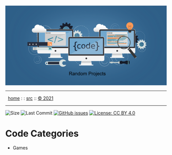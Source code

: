 <a name=top>

<a href="https://github.com/andre-motta/random" ><img width=1100
  src="https://github.com/andre-motta/random/blob/master/docs/img/banner.png"></a>
<hr>
<p>
&nbsp;
<a href="https://github.com/andre-motta/random">home</a> :&nbsp;:
<a href="https://github.com/andre-motta/random/blob/master/src/README.md">src</a> ::
<a href="https://github.com/andre-motta/random/blob/master/LICENSE.md">&copy; 2021</a>
<br>
<hr>


![Size](https://img.shields.io/github/repo-size/andre-motta/random?label=Size)
![Last Commit](https://img.shields.io/github/last-commit/andre-motta/random)
[![GitHub issues](https://img.shields.io/github/issues/andre-motta/random)](https://github.com/andre-motta/random/issues)
[![License: CC BY 4.0](https://licensebuttons.net/l/by/4.0/80x15.png)](https://github.com/license/ai-se/sneak/blob/main/LICENSE)

# Code Categories

* Games